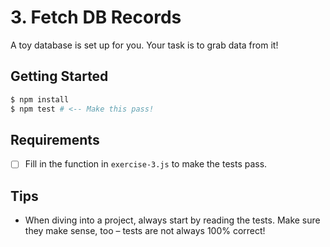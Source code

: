 # 3. Fetch DB Records

A toy database is set up for you. Your task is to grab data from it!

## Getting Started

```bash
$ npm install
$ npm test # <-- Make this pass!
```

## Requirements

- [ ] Fill in the function in `exercise-3.js` to make the tests pass.

## Tips

- When diving into a project, always start by reading the tests. Make sure they make sense, too – tests are not always 100% correct!
